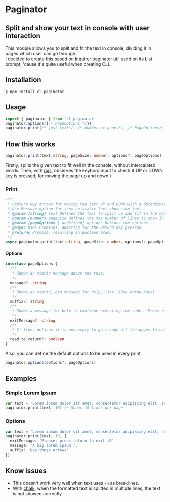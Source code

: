 # **Paginator** 
## Split and show your text in console with user interaction
This module allows you to split and fit the text in console, dividing it in pages which user can go through.\
I decided to create this based on [Inquirer](https://www.npmjs.com/package/inquirer) paginator util used on its List prompt, 'cause it's quite useful when creating CLI.
## **Installation**
```console
$ npm install cl-paginator
```
## **Usage**
```ts
import { paginator } from 'cl-paginator'
paginator.options({/* PageOptions */})
paginator.print(/* just text*/, /* number of pages*/, /* PageOptions*/)
```
## **How this works**
```ts
paginator.print(text:string, pageSize: number, options?: pageOptions)
```
Firstly, splits the given text to fit well in the console, without intercalated words. Then, with [rxjs](https://www.npmjs.com/package/rxjs), observes the keybord input to check if UP or DOWN key is pressed, for moving the page up and down.\
### **Print**
```ts
/**
 * Capture key arrows for moving the text UP and DOWN with a determinate PageSize.
 * Use Message option for show an static text above the text.
 * @param {string} text Defines the text to split up and fit in the console.
 * @param {number} pageSize Defines the max number of lines to show in console. Use a positive integer.
 * @param {pageOptions | undefined} options Defines the options.
 * @async Uses Promises, awaiting for the Return key pressed.
 * @returns Promise, resolving in Boolean True.
 */
async paginator.print(text:string, pageSize: number, options?: pageOptions)
```
#### **Options**
```ts
interface pageOptions {
  /**
   * Shows an static message above the text.
   */
  message?: string
  /**
   * Shows an static, dim message for help, like '(Use arrow keys)'
   */
  suffix?: string
  /**
   * Shows a message for help to continue executing the code. 'Press return button to exit'
   */
  exitMessage?: string
  /**
   * If true, defines if is neccesary to go trough all the pages to continue.
   */
  read_to_return?: boolean
}
```
Also, you can define the default options to be used in every print.
```typescript
paginator.options(options?: pageOptions)
```

## **Examples**
### **Simple Lorem Ipsum**
```ts
var text = 'Lorem ipsum dolor sit amet, consectetur adipiscing elit, sed do eiusmod tempor incididunt ut labore et dolore magna aliqua...' // Just a big lorem ipsum
paginator.print(text, 10) // Shows 10 lines per page
```
### **Options**
```ts
var text = 'Lorem ipsum dolor sit amet, consectetur adipiscing elit, sed do eiusmod tempor incididunt ut labore et dolore magna aliqua...' // The same big lorem ipsum
paginator.print(text, 10, {
  exitMessage: 'Please, press return to exit :D',
  message: 'A big lorem ipsum!',
  suffix: 'Use those arrows'
})
```
## **Know issues**
- This doesn't work very well when text uses `\n` as breaklines.
- With [chalk](https://www.npmjs.com/package/chalk), when the formatted text is splitted in multiple lines, the text is not showed correctly.